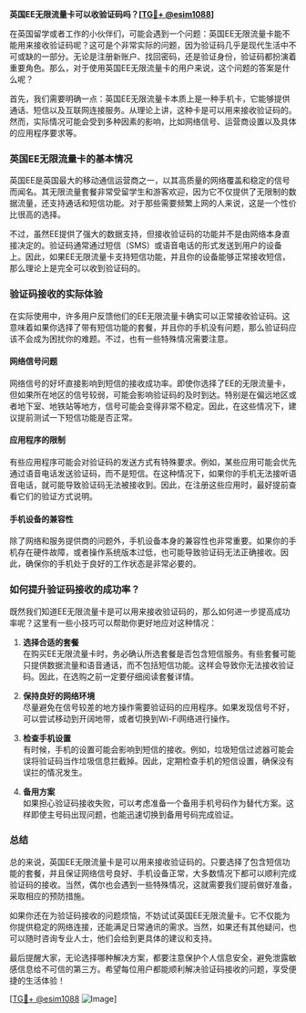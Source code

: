 **英国EE无限流量卡可以收验证码吗？[[TG💪+ @esim1088](https://t.me/s/esim1088)]**

在英国留学或者工作的小伙伴们，可能会遇到一个问题：英国EE无限流量卡能不能用来接收验证码呢？这可是个非常实际的问题，因为验证码几乎是现代生活中不可或缺的一部分。无论是注册新账户、找回密码，还是验证身份，验证码都扮演着重要角色。那么，对于使用英国EE无限流量卡的用户来说，这个问题的答案是什么呢？

首先，我们需要明确一点：英国EE无限流量卡本质上是一种手机卡，它能够提供通话、短信以及互联网连接服务。从理论上讲，这种卡是可以用来接收验证码的。然而，实际情况可能会受到多种因素的影响，比如网络信号、运营商设置以及具体的应用程序要求等。

### 英国EE无限流量卡的基本情况

英国EE是英国最大的移动通信运营商之一，以其高质量的网络覆盖和稳定的信号而闻名。其无限流量套餐非常受留学生和游客欢迎，因为它不仅提供了无限制的数据流量，还支持通话和短信功能。对于那些需要频繁上网的人来说，这是一个性价比很高的选择。

不过，虽然EE提供了强大的数据支持，但接收验证码的功能并不是由网络本身直接决定的。验证码通常通过短信（SMS）或语音电话的形式发送到用户的设备上。因此，如果EE无限流量卡支持短信功能，并且你的设备能够正常接收短信，那么理论上是完全可以收到验证码的。

### 验证码接收的实际体验

在实际使用中，许多用户反馈他们的EE无限流量卡确实可以正常接收验证码。这意味着如果你选择了带有短信功能的套餐，并且你的手机没有问题，那么验证码应该不会成为困扰你的难题。不过，也有一些特殊情况需要注意。

#### 网络信号问题

网络信号的好坏直接影响到短信的接收成功率。即使你选择了EE的无限流量卡，但如果所在地区的信号较弱，可能会影响验证码的及时到达。特别是在偏远地区或者地下室、地铁站等地方，信号可能会变得非常不稳定。因此，在这些情况下，建议提前测试一下短信功能是否正常。

#### 应用程序的限制

有些应用程序可能会对验证码的发送方式有特殊要求。例如，某些应用可能会优先通过语音电话发送验证码，而不是短信。在这种情况下，如果你的手机无法接听语音电话，就可能导致验证码无法被接收到。因此，在注册这些应用时，最好提前查看它们的验证方式说明。

#### 手机设备的兼容性

除了网络和服务提供商的问题外，手机设备本身的兼容性也非常重要。如果你的手机存在硬件故障，或者操作系统版本过低，也可能导致验证码无法正确接收。因此，确保你的手机处于良好的工作状态是非常必要的。

### 如何提升验证码接收的成功率？

既然我们知道EE无限流量卡是可以用来接收验证码的，那么如何进一步提高成功率呢？这里有一些小技巧可以帮助你更好地应对这种情况：

1. **选择合适的套餐**  
   在购买EE无限流量卡时，务必确认所选套餐是否包含短信服务。有些套餐可能只提供数据流量和语音通话，而不包括短信功能。这样会导致你无法接收验证码。因此，在选购之前一定要仔细阅读套餐详情。

2. **保持良好的网络环境**  
   尽量避免在信号较差的地方操作需要验证码的应用程序。如果发现信号不好，可以尝试移动到开阔地带，或者切换到Wi-Fi网络进行操作。

3. **检查手机设置**  
   有时候，手机的设置可能会影响到短信的接收。例如，垃圾短信过滤器可能会误将验证码当作垃圾信息拦截掉。因此，定期检查手机的短信设置，确保没有误拦的情况发生。

4. **备用方案**  
   如果担心验证码接收失败，可以考虑准备一个备用手机号码作为替代方案。这样即使主号码出现问题，也能迅速切换到备用号码完成验证。

### 总结

总的来说，英国EE无限流量卡是可以用来接收验证码的。只要选择了包含短信功能的套餐，并且保证网络信号良好、手机设备正常，大多数情况下都可以顺利完成验证码的接收。当然，偶尔也会遇到一些特殊情况，这就需要我们提前做好准备，采取相应的预防措施。

如果你还在为验证码接收的问题烦恼，不妨试试英国EE无限流量卡。它不仅能为你提供稳定的网络连接，还能满足日常通讯的需求。当然，如果还有其他疑问，也可以随时咨询专业人士，他们会给到更具体的建议和支持。

最后提醒大家，无论选择哪种解决方案，都要注意保护个人信息安全，避免泄露敏感信息给不可信的第三方。希望每位用户都能顺利解决验证码接收的问题，享受便捷的生活体验！

[[TG💪+ @esim1088](https://t.me/s/esim1088) ![Image](https://i.postimg.cc/4NQfJmqS/Snipaste-2025-05-13-00-14-12.png)]